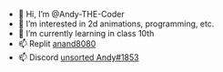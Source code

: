 - 👋 Hi, I’m @Andy-THE-Coder
- 👀 I’m interested in 2d animations, programming, etc.
- 🌱 I’m currently learning in class 10th
- 📫 Replit [anand8080](https://replit.com/@anand8080)
- 📫 Discord [unsorted Andy#1853](https://discord.com/users/77012491772677329)

<!---
Andy-THE-Coder/Andy-THE-Coder is a ✨ special ✨ repository because its `README.md` (this file) appears on your GitHub profile.
You can click the Preview link to take a look at your changes.
--->

